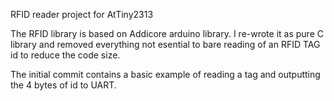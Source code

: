 RFID reader project for AtTiny2313

The RFID library is based on Addicore arduino library. I re-wrote it as pure C library and removed 
everything not esential to bare reading of an RFID TAG id to reduce the code size.

The initial commit contains a basic example of reading a tag and outputting the 4 bytes of id to UART.
